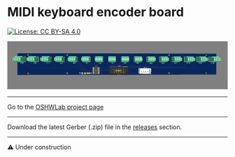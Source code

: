# MIDI keyboard encoder board

[![License: CC BY-SA 4.0](https://img.shields.io/badge/License-CC%20BY--SA%204.0-lightgrey.svg)](https://creativecommons.org/licenses/by-sa/4.0/)

![alt text](https://github.com/Openpipes-org/Keyboard_MIDI_encoder_PCB/blob/main/images/keyboard_midi_encoder.png)

<hr>
Go to the <a href="https://oshwlab.com/bonninr/Versatile-MIDI-encoder-and-light">OSHWLab project page</a>

<hr>
Download the latest Gerber (.zip) file in the <a href="https://github.com/Openpipes-org/MIDI_keyboard_encoder_PCB/releases/latest">releases</a> section.
<hr>

:warning: Under construction
